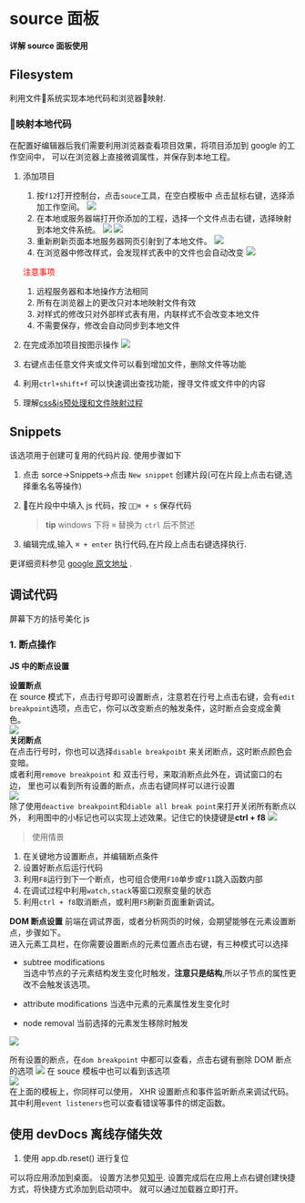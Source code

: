 # source 面板

**详解 source 面板使用**

## Filesystem
利用文件系统实现本地代码和浏览器映射.

### 映射本地代码
在配置好编辑器后我们需要利用浏览器查看项目效果，将项目添加到 google 的工作空间中，
可以在浏览器上直接微调属性，并保存到本地工程。   

1. 添加项目
    1. 按`f12`打开控制台，点击`souce`工具，在空白模板中
    点击鼠标右键，选择添加工作空间。
    ![](../assets/img/tool_chrome_addproject.png)
    2. 在本地或服务器端打开你添加的工程，选择一个文件点击右键，选择映射到本地文件系统。
    ![](../assets/img/tool_chrome_addproject2.png)
    ![](../assets/img/tool_chrome_addproject3.png)
    3. 重新刷新页面本地服务器网页引射到了本地文件。
    ![](../assets/img/tool_chrome_addproject4.png)
    4. 在浏览器中修改样式，会发现样式表中的文件也会自动改变
     ![](../assets/img/tool_chrome_addproject5.png)
     
    <span style="color:red">注意事项</span><br>
    1. 远程服务器和本地操作方法相同
    2. 所有在浏览器上的更改只对本地映射文件有效
    3. 对样式的修改只对外部样式表有用，内联样式不会改变本地文件
    4. 不需要保存，修改会自动同步到本地文件

2. 在完成添加项目按图示操作
![](../assets/img/tool_chrome_addproject6.png)

3. 右键点击任意文件夹或文件可以看到增加文件，删除文件等功能

4. 利用`ctrl+shift+f` 可以快速调出查找功能，搜寻文件或文件中的内容
    
5. 理解[css&js预处理和文件映射过程](https://developers.google.com/web/tools/setup/setup-preprocessors?hl=en)




## Snippets
该选项用于创建可复用的代码片段.
使用步骤如下
 
1. 点击 sorce->Snippets->点击 `New snippet` 创建片段(可在片段上点击右键,选择重名名等操作)
2. 在片段中中填入 js 代码，按 `⌘ + s` 保存代码

    > **tip**
    > windows 下将 `⌘` 替换为 `ctrl` 后不赘述

3. 编辑完成,输入 `⌘ + enter` 执行代码,在片段上点击右键选择执行.


更详细资料参见
[google 原文地址](https://developers.google.com/web/tools/chrome-devtools/debug/snippets/?hl=en) .

## 调试代码
屏幕下方的括号美化 js

### 1. 断点操作   
**JS 中的断点设置**    

**设置断点**  
在 source 模式下，点击行号即可设置断点，注意若在行号上点击右键，会有`edit breakpoint`选项，点击它，你可以改变断点的触发条件，这时断点会变成金黄色。   
![](../assets/img/tool_chrome_debug1.png)   
**关闭断点**       
在点击行号时，你也可以选择`disable breakpoibt` 来关闭断点，这时断点颜色会变暗。   
或者利用`remove breakpoint` 和 双击行号，来取消断点此外在，调试窗口的右边，
里也可以看到所有设置的断点，点击右键同样可以进行设置   
![](https://developers.google.com/web/tools/chrome-devtools/debug/breakpoints/imgs/breakpoints-pane.png)   
除了使用`deactive breakpoint`和`diable all break point`来打开关闭所有断点以外，
利用图中的小标记也可以实现上述效果。记住它的快捷键是**ctrl + f8** 
![](../assets/img/tool_chrome_debug2.png)

> 使用情景
1. 在关键地方设置断点，并编辑断点条件
2. 设置好断点后运行代码
3. 利用`F8`运行到下一个断点，也可组合使用`F10`单步或`F11`跳入函数内部
4. 在调试过程中利用`watch,stack`等窗口观察变量的状态
5. 利用`ctrl + f8`取消断点，或利用`F5`刷新页面重新调试。


**DOM 断点设置**
前端在调试界面，或者分析网页的时候，会期望能够在元素设置断点，步骤如下。   
进入元素工具栏，在你需要设置断点的元素位置点击右键，有三种模式可以选择   
* subtree modifications   
当选中节点的子元素结构发生变化时触发，**注意只是结构**,所以子节点的属性更改不会触发该选项。

* attribute modifications
当选中元素的元素属性发生变化时   

* node removal
当前选择的元素发生移除时触发   

![](https://developers.google.com/web/tools/chrome-devtools/debug/breakpoints/imgs/dom-change-breakpoint.png)

所有设置的断点，在`dom breakpoint` 中都可以查看，点击右键有删除 DOM 断点的选项
![](https://developers.google.com/web/tools/chrome-devtools/debug/breakpoints/imgs/dom-breakpoints-pane.png) 
在 souce 模板中也可以看到该选项   
![](https://developers.google.com/web/tools/chrome-devtools/debug/breakpoints/imgs/dom-breakpoints-pane-sources.png)   
在上面的模板上，你同样可以使用， XHR 设置断点和事件监听断点来调试代码。  
其中利用`event listeners`也可以查看错误等事件的绑定函数。   

## 使用 devDocs 离线存储失效
1.  使用 app.db.reset() 进行复位
  
可以将应用添加到桌面。
设置方法参见[知乎](https://www.zhihu.com/question/22103329).
设置完成后在应用上点右键创建快捷方式，将快捷方式添加到启动项中。
就可以通过加载器立即打开。

